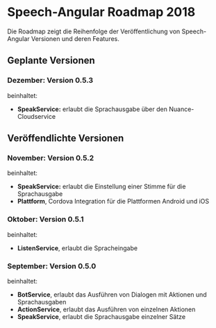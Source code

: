 # Speech-Angular Roadmap 2018

Die Roadmap zeigt die Reihenfolge der Veröffentlichung von Speech-Angular Versionen und deren Features.


## Geplante Versionen


### Dezember: Version 0.5.3

beinhaltet:

* **SpeakService:** erlaubt die Sprachausgabe über den Nuance-Cloudservice


## Veröffendlichte Versionen


### November: Version 0.5.2

beinhaltet:

* **SpeakService:** erlaubt die Einstellung einer Stimme für die Sprachausgabe
* **Plattform**, Cordova Integration für die Plattformen Android und iOS


### Oktober: Version 0.5.1

beinhaltet:

* **ListenService**, erlaubt die Spracheingabe


### September: Version 0.5.0

beinhaltet:

* **BotService**, erlaubt das Ausführen von Dialogen mit Aktionen und Sprachausgaben
* **ActionService**, erlaubt das Ausführen von einzelnen Aktionen
* **SpeakService**, erlaubt die Sprachausgabe einzelner Sätze
